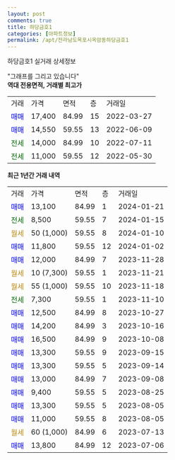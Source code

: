 ```yaml
---
layout: post
comments: true
title: 하당금호1
categories: [아파트정보]
permalink: /apt/전라남도목포시옥암동하당금호1
---
```


하당금호1 실거래 상세정보

<script type="text/javascript">
  google.charts.load('current', {'packages':['line', 'corechart']});
  google.charts.setOnLoadCallback(drawChart);

  function drawChart() {
    var data = new google.visualization.DataTable();
    data.addColumn('date', '거래일');
    data.addColumn('number', "매매");
    data.addColumn('number', "전세");
    data.addColumn('number', "전매");

    data.addRows([[new Date(Date.parse("2024-01-21")), 13100, null, null], [new Date(Date.parse("2024-01-15")), null, 8500, null], [new Date(Date.parse("2024-01-10")), null, null, null], [new Date(Date.parse("2024-01-02")), 11800, null, null], [new Date(Date.parse("2023-11-28")), 12000, null, null], [new Date(Date.parse("2023-11-21")), null, null, null], [new Date(Date.parse("2023-11-18")), null, null, null], [new Date(Date.parse("2023-11-10")), null, 7300, null], [new Date(Date.parse("2023-10-27")), 12500, null, null], [new Date(Date.parse("2023-10-16")), 14200, null, null], [new Date(Date.parse("2023-10-08")), 16500, null, null], [new Date(Date.parse("2023-09-15")), 13300, null, null], [new Date(Date.parse("2023-09-14")), 13300, null, null], [new Date(Date.parse("2023-09-08")), 13000, null, null], [new Date(Date.parse("2023-08-25")), 9400, null, null], [new Date(Date.parse("2023-08-05")), 13300, null, null], [new Date(Date.parse("2023-08-05")), 11000, null, null], [new Date(Date.parse("2023-07-13")), null, null, null], [new Date(Date.parse("2023-07-06")), 13800, null, null]]);

    var options = {
      hAxis: {
        format: 'yyyy/MM/dd'
      },    
      lineWidth: 0,
      pointsVisible: true,    
      title: '최근 1년간 유형별 실거래가 분포',
      legend: { position: 'bottom' }
    };

    var formatter = new google.visualization.NumberFormat({pattern:'###,###'} );
    formatter.format(data, 1);
    formatter.format(data, 2);
    
    setTimeout(function() {
        var chart = new google.visualization.LineChart(document.getElementById('columnchart_material'));
        chart.draw(data, (options));
        document.getElementById('loading').style.display = 'none';
    }, 200);
  }
</script>


<div id="loading" style="z-index:20; display: block; margin-left: 0px">"그래프를 그리고 있습니다"</div>
<div id="columnchart_material" style="width: 95%; margin-left: 0px; display: block"></div>
<!-- contents start -->
<b>역대 전용면적, 거래별 최고가</b>
<table class="sortable">
    <tr>
      <td>거래</td>
      <td>가격</td>
      <td>면적</td>
      <td>층</td>
      <td>거래일</td>
    </tr>
        <tr>
          <td><a style="color: blue">매매</a></td>
          <td>17,400</td>
          <td>84.99</td>
          <td>15</td>
          <td>2022-03-27</td>
        </tr>            <tr>
          <td><a style="color: blue">매매</a></td>
          <td>14,550</td>
          <td>59.55</td>
          <td>13</td>
          <td>2022-06-09</td>
        </tr>        
        <tr>
              <td><a style="color: darkgreen">전세</a></td>
              <td>14,000</td>
              <td>84.99</td>
              <td>10</td>
              <td>2022-07-11</td>
            </tr>            <tr>
              <td><a style="color: darkgreen">전세</a></td>
              <td>11,000</td>
              <td>59.55</td>
              <td>12</td>
              <td>2022-05-30</td>
            </tr>        
    
</table>

<b>최근 1년간 거래 내역</b>

<table class="sortable">
    <tr>
      <td>거래</td>
      <td>가격</td>
      <td>면적</td>
      <td>층</td>
      <td>거래일</td>
    </tr>
    <tr>
      <td><a style="color: blue">매매</a></td>
      <td>13,100</td>
      <td>84.99</td>
      <td>1</td>
      <td>2024-01-21</td>
    </tr>          <tr>
      <td><a style="color: darkgreen">전세</a></td>
      <td>8,500</td>
      <td>59.55</td>
      <td>7</td>
      <td>2024-01-15</td>
    </tr>          <tr>
      <td><a style="color: darkgoldenrod">월세</a></td>
      <td>50 (1,000)</td>
      <td>59.55</td>
      <td>8</td>
      <td>2024-01-10</td>
    </tr>          <tr>
      <td><a style="color: blue">매매</a></td>
      <td>11,800</td>
      <td>59.55</td>
      <td>12</td>
      <td>2024-01-02</td>
    </tr>          <tr>
      <td><a style="color: blue">매매</a></td>
      <td>12,000</td>
      <td>84.99</td>
      <td>7</td>
      <td>2023-11-28</td>
    </tr>          <tr>
      <td><a style="color: darkgoldenrod">월세</a></td>
      <td>10 (7,300)</td>
      <td>59.55</td>
      <td>1</td>
      <td>2023-11-21</td>
    </tr>          <tr>
      <td><a style="color: darkgoldenrod">월세</a></td>
      <td>55 (1,000)</td>
      <td>59.55</td>
      <td>10</td>
      <td>2023-11-18</td>
    </tr>          <tr>
      <td><a style="color: darkgreen">전세</a></td>
      <td>7,300</td>
      <td>59.55</td>
      <td>1</td>
      <td>2023-11-10</td>
    </tr>          <tr>
      <td><a style="color: blue">매매</a></td>
      <td>12,500</td>
      <td>84.99</td>
      <td>8</td>
      <td>2023-10-27</td>
    </tr>          <tr>
      <td><a style="color: blue">매매</a></td>
      <td>14,200</td>
      <td>84.99</td>
      <td>3</td>
      <td>2023-10-16</td>
    </tr>          <tr>
      <td><a style="color: blue">매매</a></td>
      <td>16,500</td>
      <td>84.99</td>
      <td>9</td>
      <td>2023-10-08</td>
    </tr>          <tr>
      <td><a style="color: blue">매매</a></td>
      <td>13,300</td>
      <td>59.55</td>
      <td>9</td>
      <td>2023-09-15</td>
    </tr>          <tr>
      <td><a style="color: blue">매매</a></td>
      <td>13,300</td>
      <td>59.55</td>
      <td>5</td>
      <td>2023-09-14</td>
    </tr>          <tr>
      <td><a style="color: blue">매매</a></td>
      <td>13,000</td>
      <td>84.99</td>
      <td>7</td>
      <td>2023-09-08</td>
    </tr>          <tr>
      <td><a style="color: blue">매매</a></td>
      <td>9,400</td>
      <td>59.55</td>
      <td>5</td>
      <td>2023-08-25</td>
    </tr>          <tr>
      <td><a style="color: blue">매매</a></td>
      <td>13,300</td>
      <td>59.55</td>
      <td>5</td>
      <td>2023-08-05</td>
    </tr>          <tr>
      <td><a style="color: blue">매매</a></td>
      <td>11,000</td>
      <td>59.55</td>
      <td>8</td>
      <td>2023-08-05</td>
    </tr>          <tr>
      <td><a style="color: darkgoldenrod">월세</a></td>
      <td>60 (1,000)</td>
      <td>84.99</td>
      <td>6</td>
      <td>2023-07-13</td>
    </tr>          <tr>
      <td><a style="color: blue">매매</a></td>
      <td>13,800</td>
      <td>84.99</td>
      <td>12</td>
      <td>2023-07-06</td>
    </tr>      </table>
<!-- contents end -->    

